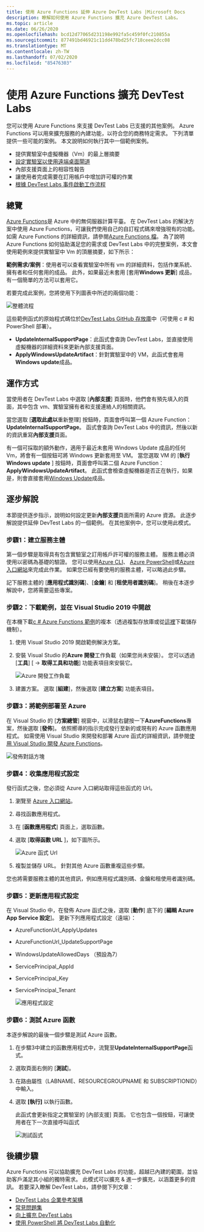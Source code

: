 ```yaml
---
title: 使用 Azure Functions 延伸 Azure DevTest Labs |Microsoft Docs
description: 瞭解如何使用 Azure Functions 擴充 Azure DevTest Labs。
ms.topic: article
ms.date: 06/26/2020
ms.openlocfilehash: bcd12d77065d231198e992fa5c459f0fc210855a
ms.sourcegitcommit: 877491bd46921c11dd478bd25fc718ceee2dcc08
ms.translationtype: MT
ms.contentlocale: zh-TW
ms.lasthandoff: 07/02/2020
ms.locfileid: "85476303"
---
```

# <a name="use-azure-functions-to-extend-devtest-labs"></a>使用 Azure Functions 擴充 DevTest Labs
您可以使用 Azure Functions 來支援 DevTest Labs 已支援的其他案例。 Azure Functions 可以用來擴充服務的內建功能，以符合您的商務特定需求。 下列清單提供一些可能的案例。 本文說明如何執行其中一個範例案例。

- 提供實驗室中虛擬機器（Vm）的最上層摘要
- [設定實驗室以使用遠端桌面閘道](configure-lab-remote-desktop-gateway.md)
- 內部支援頁面上的相容性報告
- 讓使用者完成需要在訂用帳戶中增加許可權的作業
- [根據 DevTest Labs 事件啟動工作流程](https://github.com/RogerBestMsft/DTL-SecureArtifactData)

## <a name="overview"></a>總覽
[Azure Functions](../azure-functions/functions-overview.md)是 Azure 中的無伺服器計算平臺。 在 DevTest Labs 的解決方案中使用 Azure Functions，可讓我們使用自己的自訂程式碼來增強現有的功能。 如需 Azure Functions 的詳細資訊，請參閱[Azure Functions 檔](../azure-functions/functions-overview.md)。 為了說明 Azure Functions 如何協助滿足您的需求或 DevTest Labs 中的完整案例，本文會使用範例來提供實驗室中 Vm 的頂層摘要，如下所示：

**範例需求/案例**：使用者可以查看實驗室中所有 vm 的詳細資料，包括作業系統、擁有者和任何套用的成品。  此外，如果最近未套用 [套用**Windows 更新**] 成品，有一個簡單的方法可以套用它。

若要完成此案例，您將使用下列圖表中所述的兩個功能：  

![整體流程](./media/extend-devtest-labs-azure-functions/flow.png)

這些範例函式的原始程式碼位於[DevTest Labs GitHub 存放庫](https://github.com/Azure/azure-devtestlab/tree/master/samples/DevTestLabs/AzureFunctions)中（可使用 c # 和 PowerShell 部署）。

- **UpdateInternalSupportPage**：此函式會查詢 DevTest Labs，並直接使用虛擬機器的詳細資料來更新內部支援頁面。
- **ApplyWindowsUpdateArtifact**：針對實驗室中的 VM，此函式會套用**Windows update**成品。

## <a name="how-it-works"></a>運作方式
當使用者在 DevTest Labs 中選取 [**內部支援**] 頁面時，他們會有預先填入的頁面，其中包含 vm、實驗室擁有者和支援連絡人的相關資訊。  

當您選取 [**選取此處以**重新整理] 按鈕時，頁面會呼叫第一個 Azure Function： **UpdateInternalSupportPage**。 函式會查詢 DevTest Labs 中的資訊，然後以新的資訊重寫**內部支援**頁面。

有一個可採取的額外動作，適用于最近未套用 Windows Update 成品的任何 Vm，將會有一個按鈕可將 Windows 更新套用至 VM。 當您選取 VM 的 [**執行 Windows update** ] 按鈕時，頁面會呼叫第二個 Azure Function： **ApplyWindowsUpdateArtifact**。 此函式會檢查虛擬機器是否正在執行，如果是，則會直接套用[Windows Update](https://github.com/Azure/azure-devtestlab/tree/master/Artifacts/windows-install-windows-updates)成品。

## <a name="step-by-step-walkthrough"></a>逐步解說
本節提供逐步指示，說明如何設定更新**內部支援**頁面所需的 Azure 資源。 此逐步解說提供延伸 DevTest Labs 的一個範例。 在其他案例中，您可以使用此模式。

### <a name="step-1-create-a-service-principal"></a>步驟1：建立服務主體 
第一個步驟是取得具有包含實驗室之訂用帳戶許可權的服務主體。 服務主體必須使用以密碼為基礎的驗證。 您可以使用[Azure CLI](/cli/azure/create-an-azure-service-principal-azure-cli?view=azure-cli-latest)、 [Azure PowerShell](/powershell/azure/create-azure-service-principal-azureps?view=azps-2.5.0)或[Azure 入口網站](../active-directory/develop/howto-create-service-principal-portal.md)來完成此作業。 如果您已經有要使用的服務主體，可以略過此步驟。

記下服務主體的 [**應用程式識別碼**]、[**金鑰**] 和 [**租使用者識別碼**]。 稍後在本逐步解說中，您將需要這些專案。 

### <a name="step-2-download-the-sample-and-open-in-visual-studio-2019"></a>步驟2：下載範例，並在 Visual Studio 2019 中開啟
在本機下載[c # Azure Functions 範例](https://github.com/Azure/azure-devtestlab/tree/master/samples/DevTestLabs/AzureFunctions/CSharp)的複本（透過複製存放庫或從[這裡](https://github.com/Azure/azure-devtestlab/archive/master.zip)下載儲存機制）。  

1. 使用 Visual Studio 2019 開啟範例解決方案。  
1. 安裝 Visual Studio 的**Azure 開發**工作負載（如果您尚未安裝）。 您可以透過 [**工具**] [  ->  **取得工具和功能**] 功能表項目來安裝它。

    ![Azure 開發工作負載](./media/extend-devtest-labs-azure-functions/azure-development-workload-vs.png)
1. 建置方案。 選取 [**組建**]，然後選取 [**建立方案**] 功能表項目。

### <a name="step-3-deploy-the-sample-to-azure"></a>步驟3：將範例部署至 Azure
在 Visual Studio 的 [**方案總管**] 視窗中，以滑鼠右鍵按一下**AzureFunctions**專案，然後選取 [**發佈**]。 依照嚮導的指示完成發行至新的或現有的 Azure 函數應用程式。 如需使用 Visual Studio 來開發和部署 Azure 函式的詳細資訊，請參閱[使用 Visual Studio 開發 Azure Functions](../azure-functions/functions-develop-vs.md)。

![發佈對話方塊](./media/extend-devtest-labs-azure-functions/publish-dialog.png)


### <a name="step-4--gather-application-settings"></a>步驟4：收集應用程式設定
發行函式之後，您必須從 Azure 入口網站取得這些函式的 Url。 

1. 瀏覽至 [Azure 入口網站](https://portal.azure.com)。 
1. 尋找函數應用程式。
1. 在 [**函數應用程式**] 頁面上，選取函數。 
1. 選取 [**取得函數 URL** ]，如下圖所示。 

    ![Azure 函式 Url](./media/extend-devtest-labs-azure-functions/function-url.png)
4. 複製並儲存 URL。 針對其他 Azure 函數重複這些步驟。 

您也將需要服務主體的其他資訊，例如應用程式識別碼、金鑰和租使用者識別碼。


### <a name="step-5--update-application-settings"></a>步驟5：更新應用程式設定
在 Visual Studio 中，在發佈 Azure 函式之後，選取 [**動作**] 底下的 [**編輯 Azure App Service 設定**]。 更新下列應用程式設定（遠端）：

- AzureFunctionUrl_ApplyUpdates
- AzureFunctionUrl_UpdateSupportPage
- WindowsUpdateAllowedDays （預設為7）
- ServicePrincipal_AppId
- ServicePrincipal_Key
- ServicePrincipal_Tenant

    ![應用程式設定](./media/extend-devtest-labs-azure-functions/application-settings.png)

### <a name="step-6-test-the-azure-function"></a>步驟6：測試 Azure 函數
本逐步解說的最後一個步驟是測試 Azure 函數。  

1. 在步驟3中建立的函數應用程式中，流覽至**UpdateInternalSupportPage**函式。 
1. 選取頁面右側的 [**測試**]。 
1. 在路由屬性（LABNAME、RESOURCEGROUPNAME 和 SUBSCRIPTIONID）中輸入。
1. 選取 **[執行]** 以執行函數。  

    此函式會更新指定之實驗室的 [內部支援] 頁面。 它也包含一個按鈕，可讓使用者在下一次直接呼叫函式

    ![測試函式](./media/extend-devtest-labs-azure-functions/test-function.png)

## <a name="next-steps"></a>後續步驟
Azure Functions 可以協助擴充 DevTest Labs 的功能，超越已內建的範圍，並協助客戶滿足其小組的獨特需求。 此模式可以擴充 & 進一步擴充，以涵蓋更多的資訊。  若要深入瞭解 DevTest Labs，請參閱下列文章： 

- [DevTest Labs 企業參考架構](devtest-lab-reference-architecture.md)
- [常見問題集](devtest-lab-faq.md)
- [向上擴充 DevTest Labs](devtest-lab-guidance-scale.md)
- [使用 PowerShell 將 DevTest Labs 自動化](https://github.com/Azure/azure-devtestlab/tree/master/samples/DevTestLabs/Modules/Library/Tests)









